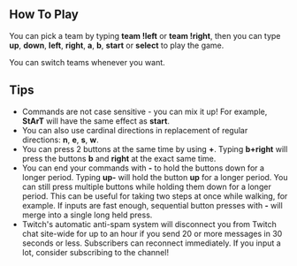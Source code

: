 ## How To Play

You can pick a team by typing **team !left** or **team !right**, then you can type **up**, **down**, **left**, **right**, **a**, **b**, **start** or **select** to play the game.

You can switch teams whenever you want.

## Tips
- Commands are not case sensitive - you can mix it up! For example, **StArT** will have the same effect as **start**.
- You can also use cardinal directions in replacement of regular directions: **n**, **e**, **s**, **w**.
- You can press 2 buttons at the same time by using **+**. Typing **b+right** will press the buttons **b** and **right** at the exact same time.
- You can end your commands with **-** to hold the buttons down for a longer period. Typing **up-** will hold the button **up** for a longer period. You can still press multiple buttons while holding them down for a longer period. This can be useful for taking two steps at once while walking, for example. If inputs are fast enough, sequential button presses with **-** will merge into a single long held press.
- Twitch's automatic anti-spam system will disconnect you from Twitch chat site-wide for up to an hour if you send 20 or more messages in 30 seconds or less. Subscribers can reconnect immediately. If you input a lot, consider subscribing to the channel!
